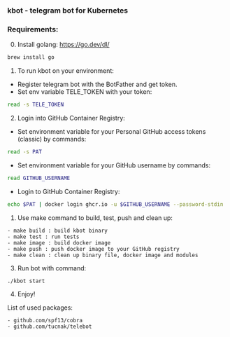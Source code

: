 ### kbot - telegram bot for Kubernetes


### Requirements:
0. Install golang: https://go.dev/dl/
```sh
brew install go
```
1. To run kbot on your environment:
- Register telegram bot with the BotFather and get token.
- Set env variable TELE_TOKEN with your token:
```sh
read -s TELE_TOKEN 
```



2. Login into GitHub Container Registry:

-  Set environment variable for your Personal GitHub access tokens (classic) by commands: 
```sh
read -s PAT
```

- Set environment variable for your GitHub username by commands:
```sh
read GITHUB_USERNAME
```

- Login to GitHub Container Registry: 
```sh
echo $PAT | docker login ghcr.io -u $GITHUB_USERNAME --password-stdin
```

1. Use make command to build, test, push and clean up:
```agsl
- make build : build kbot binary
- make test : run tests
- make image : build docker image
- make push : push docker image to your GitHub registry
- make clean : clean up binary file, docker image and modules
```

3. Run bot with command:
```bash
./kbot start
```
4. Enjoy!

List of used packages:
```
- github.com/spf13/cobra
- github.com/tucnak/telebot
```

